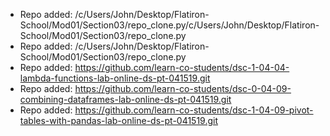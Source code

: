 
- Repo added: /c/Users/John/Desktop/Flatiron-School/Mod01/Section03/repo_clone.py/c/Users/John/Desktop/Flatiron-School/Mod01/Section03/repo_clone.py
- Repo added: /c/Users/John/Desktop/Flatiron-School/Mod01/Section03/repo_clone.py
- Repo added: https://github.com/learn-co-students/dsc-1-04-04-lambda-functions-lab-online-ds-pt-041519.git
- Repo added: https://github.com/learn-co-students/dsc-0-04-09-combining-dataframes-lab-online-ds-pt-041519.git
- Repo added: https://github.com/learn-co-students/dsc-1-04-09-pivot-tables-with-pandas-lab-online-ds-pt-041519.git